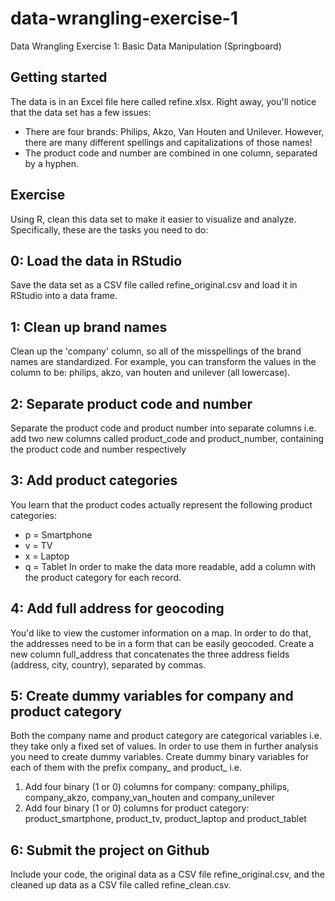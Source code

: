 # data-wrangling-exercise-1
Data Wrangling Exercise 1: Basic Data Manipulation (Springboard)

## Getting started
The data is in an Excel file here called refine.xlsx. Right away, you'll notice that the data set has a few issues:
* There are four brands: Philips, Akzo, Van Houten and Unilever. However, there are many different spellings and capitalizations of those names!
* The product code and number are combined in one column, separated by a hyphen.
 
## Exercise
Using R, clean this data set to make it easier to visualize and analyze. Specifically, these are the tasks you need to do:
 
## 0: Load the data in RStudio
Save the data set as a CSV file called refine_original.csv and load it in RStudio into a data frame.
## 1: Clean up brand names
Clean up the 'company' column, so all of the misspellings of the brand names are standardized. For example, you can transform the values in the column to be: philips, akzo, van houten and unilever (all lowercase).
## 2: Separate product code and number
Separate the product code and product number into separate columns i.e. add two new columns called product_code and product_number, containing the product code and number respectively
## 3: Add product categories
You learn that the product codes actually represent the following product categories:
* p = Smartphone
* v = TV
* x = Laptop
* q = Tablet
In order to make the data more readable, add a column with the product category for each record.
## 4: Add full address for geocoding
You'd like to view the customer information on a map. In order to do that, the addresses need to be in a form that can be easily geocoded. Create a new column full_address that concatenates the three address fields (address, city, country), separated by commas.
 
## 5: Create dummy variables for company and product category
Both the company name and product category are categorical variables i.e. they take only a fixed set of values. In order to use them in further analysis you need to create dummy variables. Create dummy binary variables for each of them with the prefix company_ and product_ i.e.
1. Add four binary (1 or 0) columns for company: company_philips, company_akzo, company_van_houten and company_unilever
2. Add four binary (1 or 0) columns for product category: product_smartphone, product_tv, product_laptop and product_tablet
## 6: Submit the project on Github
Include your code, the original data as a CSV file refine_original.csv, and the cleaned up data as a CSV file called refine_clean.csv.

